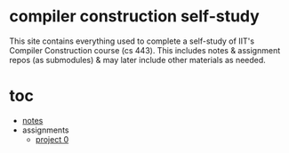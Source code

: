 # compiler construction self-study

This site contains everything used to complete a self-study of IIT's Compiler
Construction course (cs 443). This includes notes & assignment
repos (as submodules) & may later include other materials as needed.

# toc

- [notes](/notes/)
- assignments
  - [project 0](/prj_0/)
